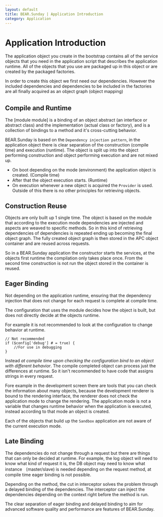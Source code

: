 ```yaml
---
layout: default
title: BEAR.Sunday | Application Introduction 
category: Application
---
```


# Application Introduction 

The application object you create in the bootstrap contains all of the service objects that you need in the application script that describes the application runtime.
All of the objects that you use are packaged up in this object or are created by the packaged factories.

In order to create this object we first need our dependencies. However the included dependencies and 
dependencies to be included in the factories are all finally acquired as an object graph (object mapping)

## Compile and Runtime　

The [module module] is a binding of an object abstract (an interface or abstract class) and the implementation (actual class or factory), and is a collection of bindings to a method and it's cross-cutting behavior.

BEAR.Sunday is based on the `Dependency injection pattern`, in the application object there is clear separation of the construction (compile time) and execution (runtime).
The object is split up into the object performing construction and object performing execution and are not mixed up.

 * On boot depending on the mode (environment) the application object is created. (Compile time)
 * After that the object execution starts. (Runtime)
 * On execution whenever a new object is acquired the `Provider` is used. Outside of this there is no other principles for retrieving objects.

## Construction Reuse 

Objects are only built up 1 single time. The object is based on the module that according to the execution mode dependencies are injected and aspects are weaved to specific methods. So in this kind of retrieving dependencies of dependencies is repeated ending up becoming the final object graph. The fully created object graph is then stored in the APC object container and are reused across requests.

So in a BEAR.Sunday application the constructor starts the services,
at the objects first runtime the compilation only takes place once. From the second time construction is not run the object stored in the container is reused.

## Eager Binding 

Not depending on the application runtime, ensuring that the dependency injection that does not change for each request is complete at compile time.

The configuration that uses the module decides how the object is built, but does not directly decide at the objects runtime.

For example it is not recommended to look at the configuration to change behavior at runtime.

```
// Not recommended
if ($config['debug'] # = true) {
    //For use in debugging
}
```

Instead *at compile time upon checking the configuration bind to an object with different behavior*.
The compile completed object can process just the differences at runtime. So it isn't recommended to have code that assigns strings in every request.

Fore example in the development screen there are tools that you can check the information about many objects, because the development renderer is bound to the rendering interface, the renderer does not check the application mode to change the rendering. The application mode is not a variable that changes runtime behavior when the application is executed, instead according to that mode an object is created.

Each of the objects that build up the `Sandbox` application are not aware of the current execution mode.

## Late Binding 

The dependencies do not change through a request but there are things that can only be decided at runtime. For example, the log object will need to know what kind of request it is, the DB object may need to know what instance （master/slave) is needed depending on the request method, at compile time eager binding is not possible.

Depending on the method, the cut in interceptor solves the problem through a delayed binding of the dependencies. The interceptor can inject the dependencies depending on the context right before the method is run.

The clear separation of eager binding and delayed binding to aim for advanced software quality and performance are features of BEAR.Sunday.